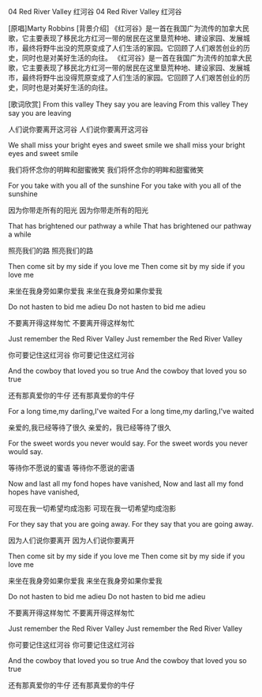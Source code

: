 04 Red River Valley 红河谷
04 Red River Valley 红河谷

[原唱]Marty Robbins
[背景介绍]
《红河谷》是一首在我国广为流传的加拿大民歌，它主要表现了移民北方红河一带的居民在这里垦荒种地、建设家园、发展城市，最终将野牛出没的荒原变成了人们生活的家园。它回顾了人们艰苦创业的历史，同时也是对美好生活的向往。
《红河谷》是一首在我国广为流传的加拿大民歌，它主要表现了移民北方红河一带的居民在这里垦荒种地、建设家园、发展城市，最终将野牛出没得荒原变成了人们生活的家园。它回顾了人们艰苦创业的历史，同时也是对美好生活的向往。

[歌词欣赏]
From this valley They say you are leaving 
From this valley They say you are leaving

人们说你要离开这河谷
人们说你要离开这河谷

We shall miss your bright eyes and sweet smile
we shall miss your bright eyes and sweet smile

我们将怀念你的明眸和甜蜜微笑
我们将怀念你的明眸和甜蜜微笑

For you take with you all of the sunshine 
For you take with you all of the sunshine

因为你带走所有的阳光
因为你带走所有的阳光

That has brightened our pathway a while 
That has brightened our pathway a while

照亮我们的路
照亮我们的路

Then come sit by my side if you love me 
Then come sit by my side if you love me

来坐在我身旁如果你爱我
来坐在我身旁如果你爱我

Do not hasten to bid me adieu 
Do not hasten to bid me adieu

不要离开得这样匆忙
不要离开得这样匆忙

Just remember the Red River Valley 
Just remember the Red River Valley

你可要记住这红河谷
你可要记住这红河谷

And the cowboy that loved you so true
And the cowboy that loved you so true

还有那真爱你的牛仔
还有那真爱你的牛仔

For a long time,my darling,I've waited
For a long time,my darling,I've waited

亲爱的,我已经等待了很久
亲爱的，我已经等待了很久

For the sweet words you never would say.
For the sweet words you never would say.

等待你不愿说的蜜语
等待你不愿说的密语

Now and last all my fond hopes have vanished,
Now and last all my fond hopes have vanished,

可现在我一切希望均成泡影
可现在我一切希望均成泡影

For they say that you are going away.
For they say that you are going away.

因为人们说你要离开
因为人们说你要离开

Then come sit by my side if you love me 
Then come sit by my side if you love me 

来坐在我身旁如果你爱我
来坐在我身旁如果你爱我

Do not hasten to bid me adieu 
Do not hasten to bid me adieu

不要离开得这样匆忙
不要离开得这样匆忙

Just remember the Red River Valley 
Just remember the Red River Valley

你可要记住这红河谷
你可要记住这红河谷

And the cowboy that loved you so true
And the cowboy that loved you so true

还有那真爱你的牛仔
还有那真爱你的牛仔



